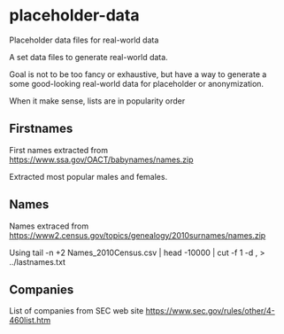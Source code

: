 # placeholder-data
Placeholder data files for real-world data

A set data files to generate real-world data.

Goal is not to be too fancy or exhaustive, but have a way to generate a some good-looking real-world data for placeholder or anonymization.

When it make sense, lists are in popularity order

## Firstnames

First names extracted from https://www.ssa.gov/OACT/babynames/names.zip

Extracted most popular males and females.

## Names

Names extraced from https://www2.census.gov/topics/genealogy/2010surnames/names.zip

Using tail -n +2 Names_2010Census.csv | head -10000 | cut -f 1 -d , > ../lastnames.txt

## Companies

List of companies from SEC web site https://www.sec.gov/rules/other/4-460list.htm

